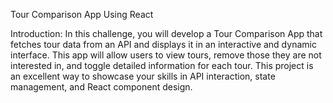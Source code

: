 Tour Comparison App Using React

Introduction:
In this challenge, you will develop a Tour Comparison App that fetches tour data from an API and displays it in an interactive and dynamic interface. This app will allow users to view tours, remove those they are not interested in, and toggle detailed information for each tour. This project is an excellent way to showcase your skills in API interaction, state management, and React component design.
